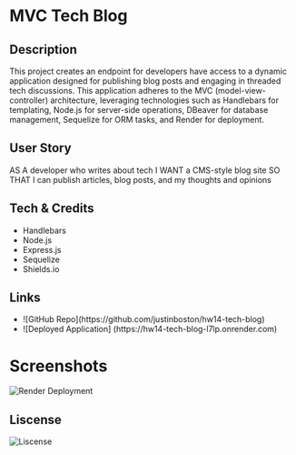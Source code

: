 # MVC Tech Blog

## Description
This project creates an endpoint for developers have access to a dynamic application designed for publishing blog posts and engaging in threaded tech discussions. This application adheres to the MVC (model-view-controller) architecture, leveraging technologies such as Handlebars for templating, Node.js for server-side operations, DBeaver for database management, Sequelize for ORM tasks, and Render for deployment.

## User Story

AS A developer who writes about tech
I WANT a CMS-style blog site
SO THAT I can publish articles, blog posts, and my thoughts and opinions


## Tech & Credits

<ul>
<li> Handlebars </li>
<li> Node.js </li>
<li> Express.js </li>
<li> Sequelize </li>
<li> Shields.io </li>
</ul>

## Links

<ul>
<li> ![GitHub Repo](https://github.com/justinboston/hw14-tech-blog)</li>
<li> ![Deployed Application] (https://hw14-tech-blog-l7lp.onrender.com)</li>
</ul>

# Screenshots 
![Render Deployment](https://drive.google.com/file/d/1zNV9k5XNViu-MXnAP_knl2BU8cE_OKp4/view?usp=drive_link)

## Liscense

![Liscense](https://img.shields.io/github/license/justinboston/hw14-tech-blog)

